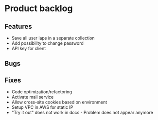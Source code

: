 # Product backlog
## Features
- Save all user laps in a separate collection
- Add possibility to change password
- API key for client
## Bugs

## Fixes
- Code optimization/refactoring
- Activate mail service
- Allow cross-site cookies based on environment
- Setup VPC in AWS for static IP
- "Try it out" does not work in docs - Problem does not appear anymore
